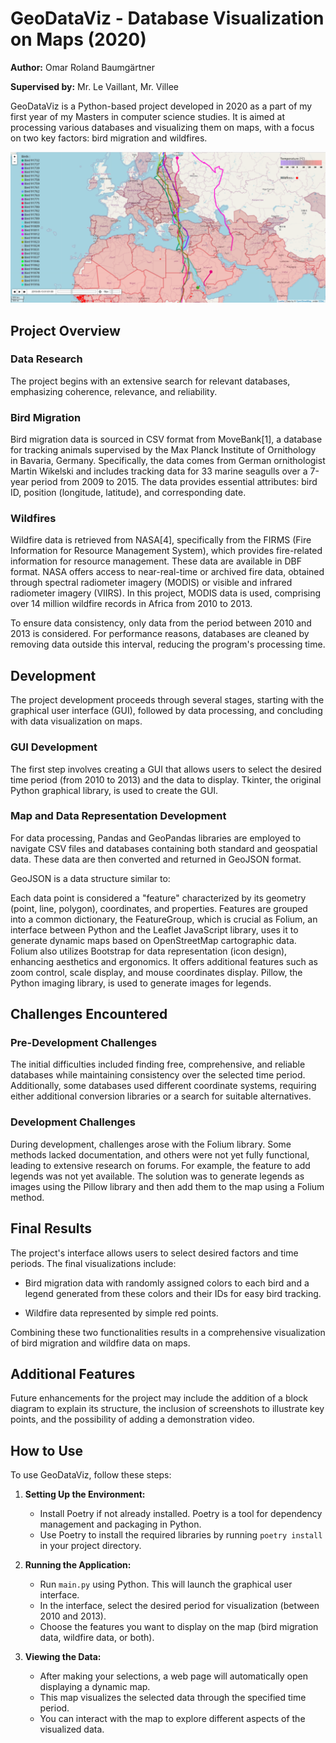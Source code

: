 # GeoDataViz - Database Visualization on Maps (2020)

**Author:** Omar Roland Baumgärtner

**Supervised by:** Mr. Le Vaillant, Mr. Villee

GeoDataViz is a Python-based project developed in 2020 as a part of my first year of my Masters in computer science studies. It is aimed at processing various databases and visualizing them on maps, with a focus on two key factors: bird migration and wildfires.

![Preview](assets\readme\preview.png)

## Project Overview

### Data Research

The project begins with an extensive search for relevant databases, emphasizing coherence, relevance, and reliability.

### Bird Migration

Bird migration data is sourced in CSV format from MoveBank[1], a database for tracking animals supervised by the Max Planck Institute of Ornithology in Bavaria, Germany. Specifically, the data comes from German ornithologist Martin Wikelski and includes tracking data for 33 marine seagulls over a 7-year period from 2009 to 2015. The data provides essential attributes: bird ID, position (longitude, latitude), and corresponding date.

### Wildfires

Wildfire data is retrieved from NASA[4], specifically from the FIRMS (Fire Information for Resource Management System), which provides fire-related information for resource management. These data are available in DBF format. NASA offers access to near-real-time or archived fire data, obtained through spectral radiometer imagery (MODIS) or visible and infrared radiometer imagery (VIIRS). In this project, MODIS data is used, comprising over 14 million wildfire records in Africa from 2010 to 2013.

To ensure data consistency, only data from the period between 2010 and 2013 is considered. For performance reasons, databases are cleaned by removing data outside this interval, reducing the program's processing time.

## Development

The project development proceeds through several stages, starting with the graphical user interface (GUI), followed by data processing, and concluding with data visualization on maps.

### GUI Development

The first step involves creating a GUI that allows users to select the desired time period (from 2010 to 2013) and the data to display. Tkinter, the original Python graphical library, is used to create the GUI.

### Map and Data Representation Development

For data processing, Pandas and GeoPandas libraries are employed to navigate CSV files and databases containing both standard and geospatial data. These data are then converted and returned in GeoJSON format.

GeoJSON is a data structure similar to:

Each data point is considered a "feature" characterized by its geometry (point, line, polygon), coordinates, and properties. Features are grouped into a common dictionary, the FeatureGroup, which is crucial as Folium, an interface between Python and the Leaflet JavaScript library, uses it to generate dynamic maps based on OpenStreetMap cartographic data. Folium also utilizes Bootstrap for data representation (icon design), enhancing aesthetics and ergonomics. It offers additional features such as zoom control, scale display, and mouse coordinates display. Pillow, the Python imaging library, is used to generate images for legends.

## Challenges Encountered

### Pre-Development Challenges

The initial difficulties included finding free, comprehensive, and reliable databases while maintaining consistency over the selected time period. Additionally, some databases used different coordinate systems, requiring either additional conversion libraries or a search for suitable alternatives.

### Development Challenges

During development, challenges arose with the Folium library. Some methods lacked documentation, and others were not yet fully functional, leading to extensive research on forums. For example, the feature to add legends was not yet available. The solution was to generate legends as images using the Pillow library and then add them to the map using a Folium method.

## Final Results

The project's interface allows users to select desired factors and time periods. The final visualizations include:

- Bird migration data with randomly assigned colors to each bird and a legend generated from these colors and their IDs for easy bird tracking.

- Wildfire data represented by simple red points.

Combining these two functionalities results in a comprehensive visualization of bird migration and wildfire data on maps.

## Additional Features

Future enhancements for the project may include the addition of a block diagram to explain its structure, the inclusion of screenshots to illustrate key points, and the possibility of adding a demonstration video.

## How to Use

To use GeoDataViz, follow these steps:

1. **Setting Up the Environment:**
    - Install Poetry if not already installed. Poetry is a tool for dependency management and packaging in Python.
    - Use Poetry to install the required libraries by running `poetry install` in your project directory.

2. **Running the Application:**
    - Run `main.py` using Python. This will launch the graphical user interface.
    - In the interface, select the desired period for visualization (between 2010 and 2013).
    - Choose the features you want to display on the map (bird migration data, wildfire data, or both).

3. **Viewing the Data:**
    - After making your selections, a web page will automatically open displaying a dynamic map.
    - This map visualizes the selected data through the specified time period.
    - You can interact with the map to explore different aspects of the visualized data.
